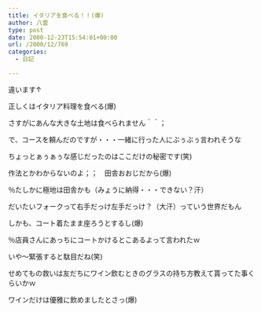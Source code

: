 ```yaml
---
title: イタリアを食べる！！(爆)
author: 八雲
type: post
date: 2000-12-23T15:54:01+00:00
url: /2000/12/769
categories:
  - 日記

---
```

違います↑
  
正しくはイタリア料理を食べる(爆)
  
さすがにあんな大きな土地は食べられません＾＾；

で、コースを頼んだのですが・・・一緒に行った人にぶぅぶぅ言われそうな
  
ちょっとぁぅぁぅな感じだったのはここだけの秘密です(笑)
  
作法とかわからないのよ；；　田舎おおじだから(爆)
  
％たしかに極地は田舎かも（みょうに納得・・・できない？汗）
  
だいたいフォークって右手だっけ左手だっけ？（大汗）っていう世界だもん
  
しかも、コート着たまま座ろうとするし(爆)
  
％店員さんにあっちにコートかけるとこあるよって言われたｗ
  
いや～緊張すると駄目だね(笑)
  
せめてもの救いは友だちにワイン飲むときのグラスの持ち方教えて貰ってた事くらいかｗ
  
ワインだけは優雅に飲めましたとさっ(爆)
